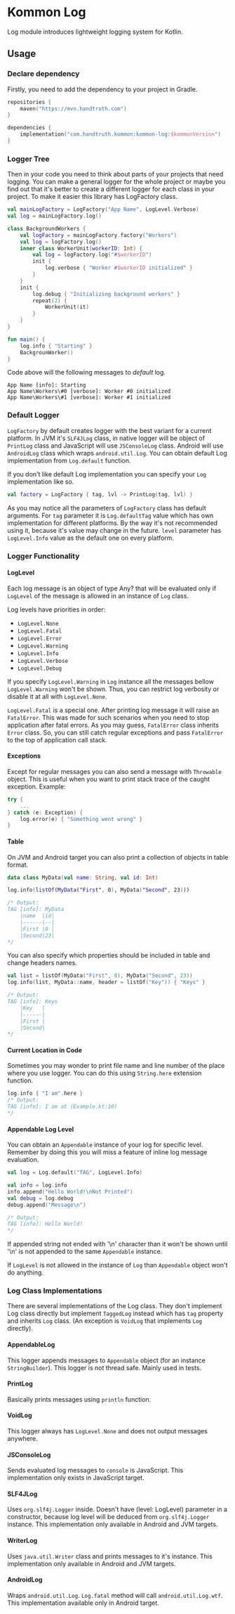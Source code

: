 Kommon Log
=====================================================

Log module introduces lightweight logging system for Kotlin.

Usage
-----------------------------------------------------

### Declare dependency

Firstly, you need to add the dependency to your project in Gradle.

```kotlin
repositories {
    maven("https://mvn.handtruth.com")
}

dependencies {
    implementation("com.handtruth.kommon:kommon-log:$kommonVersion")
}
```

### Logger Tree

Then in your code you need to think about parts of your projects that need
logging. You can make a general logger for the whole project or maybe you
find out that it's better to create a different logger for each class in your
project. To make it easier this library has LogFactory class.

```kotlin
val mainLogFactory = LogFactory("App Name", LogLevel.Verbose)
val log = mainLogFactory.log()

class BackgroundWorkers {
    val logFactory = mainLogFactory.factory("Workers")
    val log = logFactory.log()
    inner class WorkerUnit(workerID: Int) {
        val log = logFactory.log("#$workerID")
        init {
            log.verbose { "Worker #$workerID initialized" }
        }
    }
    init {
        log.debug { "Initializing background workers" }
        repeat(2) {
            WorkerUnit(it)
        }
    }
}

fun main() {
    log.info { "Starting" }
    BackgrounWorker()
}
```

Code above will the following messages to *default* log.

```log
App Name [info]: Starting
App Name\Workers\#0 [verbose]: Worker #0 initialized
App Name\Workers\#1 [verbose]: Worker #1 initialized
```

### Default Logger

`LogFactory` by default creates logger with the best variant for a current
platform. In JVM it's `SLF4JLog` class, in native logger will be object of
`PrintLog` class and JavaScript will use `JSConsoleLog` class. Android will
use `AndroidLog` class which wraps `android.util.Log`. You can obtain default
Log implementation from `Log.default` function.

If you don't like default Log implementation you can specify your `Log`
implementation like so.

```kotlin
val factory = LogFactory { tag, lvl -> PrintLog(tag, lvl) }
```

As you may notice all the parameters of `LogFactory` class has default
arguments. For `tag` parameter it is `Log.defaultTag` value which has own
implementation for different platforms. By the way it's not recommended using
it, because it's value may change in the future. `level` parameter has
`LogLevel.Info` value as the default one on every platform.

### Logger Functionality

#### LogLevel

Each log message is an object of type Any? that will be evaluated only if
`LogLevel` of the message is allowed in an instance of `Log` class.

Log levels have priorities in order:
- `LogLevel.None`
- `LogLevel.Fatal`
- `LogLevel.Error`
- `LogLevel.Warning`
- `LogLevel.Info`
- `LogLevel.Verbose`
- `LogLevel.Debug`

If you specify `LogLevel.Warning` in `Log` instance all the messages bellow
`LogLevel.Warning` won't be shown. Thus, you can restrict log verbosity or
disable it at all with `LogLevel.None`.

`LogLevel.Fatal` is a special one. After printing log message it will raise
an `FatalError`. This was made for such scenarios when you need to stop
application after fatal errors. As you may guess, `FatalError` class inherits
`Error` class. So, you can still catch regular exceptions and pass
`FatalError` to the top of application call stack.

#### Exceptions

Except for regular messages you can also send a message with `Throwable`
object. This is useful when you want to print stack trace of the caught
exception. Example:

```kotlin
try {
    ...
} catch (e: Exception) {
    log.error(e) { "Something went wrong" }
}
```

#### Table

On JVM and Android target you can also print a collection of objects in table
format.

```kotlin
data class MyData(val name: String, val id: Int)

log.info(listOf(MyData("First", 0), MyData("Second", 23)))

/* Output:
TAG [info]: MyData
    |name  |id|
    |------|--|
    |First |0 |
    |Second|23|
*/
```

You can also specify which properties should be included in table and change
headers names.

```kotlin
val list = listOf(MyData("First", 0), MyData("Second", 23))
log.info(list, MyData::name, header = listOf("Key")) { "Keys" }

/* Output:
TAG [info]: Keys
    |Key   |
    |------|
    |First |
    |Second|
*/
```

#### Current Location in Code

Sometimes you may wonder to print file name and line number of the place
where you use logger. You can do this using `String.here` extension function.

```kotlin
log.info { "I am".here }
/* Output:
TAG [info]: I am at (Example.kt:10)
*/
```

#### Appendable Log Level

You can obtain an `Appendable` instance of your log for specific level.
Remember by doing this you will miss a feature of inline log message
evaluation.

```kotlin
val log = Log.default("TAG", LogLevel.Info)

val info = log.info
info.append("Hello World!\nNot Printed")
val debug = log.debug
debug.append("Message\n")

/* Output:
TAG [info]: Hello World!
*/
```

If appended string not ended with '\n' character than it won't be shown until
'\n' is not appended to the same `Appendable` instance.

If `LogLevel` is not allowed in the instance of `Log` than `Appendable`
object won't do anything.

### Log Class Implementations

There are several implementations of the Log class. They don't implement Log
class directly but implement `TaggedLog` instead which has `tag` property and
inherits `Log` class. (An exception is `VoidLog` that implements `Log`
directly).

#### AppendableLog

This logger appends messages to `Appendable` object (for an instance
`StringBuilder`). This logger is not thread safe. Mainly used in tests.

#### PrintLog

Basically prints messages using `println` function.

#### VoidLog

This logger always has `LogLevel.None` and does not output messages anywhere.

#### JSConsoleLog

Sends evaluated log messages to `console` is JavaScript. This implementation
only exists in JavaScript target.

#### SLF4JLog

Uses `org.slf4j.Logger` inside. Doesn't have (level: LogLevel) parameter in
a constructor, because log level will be deduced from `org.slf4j.Logger`
instance. This implementation only available in Android and JVM targets.

#### WriterLog

Uses `java.util.Writer` class and prints messages to it's instance. This
implementation only available in Android and JVM targets.

#### AndroidLog

Wraps `android.util.Log`. `Log.fatal` method will call
`android.util.Log.wtf`. This implementation available only in Android target.
